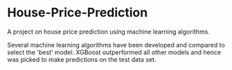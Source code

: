 # House-Price-Prediction
A project on house price prediction using machine learning algorithms.  

Several machine learning algorithms have been developed and compared to select the 'best' model. XGBoost outperformed all other models and hence was picked to make predictions on the test data set.

